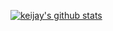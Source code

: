 [![keijay's github stats](https://github-readme-stats.vercel.app/api?username=8pxl)](https://github.com/8pxl/github-readme-stats)

